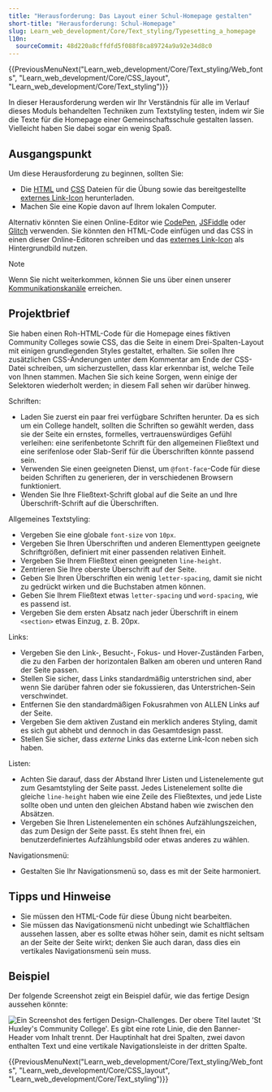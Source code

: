 ```yaml
---
title: "Herausforderung: Das Layout einer Schul-Homepage gestalten"
short-title: "Herausforderung: Schul-Homepage"
slug: Learn_web_development/Core/Text_styling/Typesetting_a_homepage
l10n:
  sourceCommit: 48d220a8cffdfd5f088f8ca89724a9a92e34d8c0
---
```


{{PreviousMenuNext("Learn_web_development/Core/Text_styling/Web_fonts", "Learn_web_development/Core/CSS_layout", "Learn_web_development/Core/Text_styling")}}

In dieser Herausforderung werden wir Ihr Verständnis für alle im Verlauf dieses Moduls behandelten Techniken zum Textstyling testen, indem wir Sie die Texte für die Homepage einer Gemeinschaftsschule gestalten lassen. Vielleicht haben Sie dabei sogar ein wenig Spaß.

## Ausgangspunkt

Um diese Herausforderung zu beginnen, sollten Sie:

- Die [HTML](https://github.com/mdn/learning-area/blob/main/css/styling-text/typesetting-a-homepage-start/index.html) und [CSS](https://github.com/mdn/learning-area/blob/main/css/styling-text/typesetting-a-homepage-start/style.css) Dateien für die Übung sowie das bereitgestellte [externes Link-Icon](https://github.com/mdn/learning-area/blob/main/css/styling-text/typesetting-a-homepage-start/external-link-52.png) herunterladen.
- Machen Sie eine Kopie davon auf Ihrem lokalen Computer.

Alternativ könnten Sie einen Online-Editor wie [CodePen](https://codepen.io/), [JSFiddle](https://jsfiddle.net/) oder [Glitch](https://glitch.com/) verwenden. Sie könnten den HTML-Code einfügen und das CSS in einen dieser Online-Editoren schreiben und das [externes Link-Icon](https://mdn.github.io/learning-area/css/styling-text/typesetting-a-homepage-start/external-link-52.png) als Hintergrundbild nutzen.

> [!NOTE]
> Wenn Sie nicht weiterkommen, können Sie uns über einen unserer [Kommunikationskanäle](/de/docs/MDN/Community/Communication_channels) erreichen.

## Projektbrief

Sie haben einen Roh-HTML-Code für die Homepage eines fiktiven Community Colleges sowie CSS, das die Seite in einem Drei-Spalten-Layout mit einigen grundlegenden Styles gestaltet, erhalten. Sie sollen Ihre zusätzlichen CSS-Änderungen unter dem Kommentar am Ende der CSS-Datei schreiben, um sicherzustellen, dass klar erkennbar ist, welche Teile von Ihnen stammen. Machen Sie sich keine Sorgen, wenn einige der Selektoren wiederholt werden; in diesem Fall sehen wir darüber hinweg.

Schriften:

- Laden Sie zuerst ein paar frei verfügbare Schriften herunter. Da es sich um ein College handelt, sollten die Schriften so gewählt werden, dass sie der Seite ein ernstes, formelles, vertrauenswürdiges Gefühl verleihen: eine serifenbetonte Schrift für den allgemeinen Fließtext und eine serifenlose oder Slab-Serif für die Überschriften könnte passend sein.
- Verwenden Sie einen geeigneten Dienst, um `@font-face`-Code für diese beiden Schriften zu generieren, der in verschiedenen Browsern funktioniert.
- Wenden Sie Ihre Fließtext-Schrift global auf die Seite an und Ihre Überschrift-Schrift auf die Überschriften.

Allgemeines Textstyling:

- Vergeben Sie eine globale `font-size` von `10px`.
- Vergeben Sie Ihren Überschriften und anderen Elementtypen geeignete Schriftgrößen, definiert mit einer passenden relativen Einheit.
- Vergeben Sie Ihrem Fließtext einen geeigneten `line-height`.
- Zentrieren Sie Ihre oberste Überschrift auf der Seite.
- Geben Sie Ihren Überschriften ein wenig `letter-spacing`, damit sie nicht zu gedrückt wirken und die Buchstaben atmen können.
- Geben Sie Ihrem Fließtext etwas `letter-spacing` und `word-spacing`, wie es passend ist.
- Vergeben Sie dem ersten Absatz nach jeder Überschrift in einem `<section>` etwas Einzug, z. B. 20px.

Links:

- Vergeben Sie den Link-, Besucht-, Fokus- und Hover-Zuständen Farben, die zu den Farben der horizontalen Balken am oberen und unteren Rand der Seite passen.
- Stellen Sie sicher, dass Links standardmäßig unterstrichen sind, aber wenn Sie darüber fahren oder sie fokussieren, das Unterstrichen-Sein verschwindet.
- Entfernen Sie den standardmäßigen Fokusrahmen von ALLEN Links auf der Seite.
- Vergeben Sie dem aktiven Zustand ein merklich anderes Styling, damit es sich gut abhebt und dennoch in das Gesamtdesign passt.
- Stellen Sie sicher, dass _externe_ Links das externe Link-Icon neben sich haben.

Listen:

- Achten Sie darauf, dass der Abstand Ihrer Listen und Listenelemente gut zum Gesamtstyling der Seite passt. Jedes Listenelement sollte die gleiche `line-height` haben wie eine Zeile des Fließtextes, und jede Liste sollte oben und unten den gleichen Abstand haben wie zwischen den Absätzen.
- Vergeben Sie Ihren Listenelementen ein schönes Aufzählungszeichen, das zum Design der Seite passt. Es steht Ihnen frei, ein benutzerdefiniertes Aufzählungsbild oder etwas anderes zu wählen.

Navigationsmenü:

- Gestalten Sie Ihr Navigationsmenü so, dass es mit der Seite harmoniert.

## Tipps und Hinweise

- Sie müssen den HTML-Code für diese Übung nicht bearbeiten.
- Sie müssen das Navigationsmenü nicht unbedingt wie Schaltflächen aussehen lassen, aber es sollte etwas höher sein, damit es nicht seltsam an der Seite der Seite wirkt; denken Sie auch daran, dass dies ein vertikales Navigationsmenü sein muss.

## Beispiel

Der folgende Screenshot zeigt ein Beispiel dafür, wie das fertige Design aussehen könnte:

![Ein Screenshot des fertigen Design-Challenges. Der obere Titel lautet 'St Huxley's Community College'. Es gibt eine rote Linie, die den Banner-Header vom Inhalt trennt. Der Hauptinhalt hat drei Spalten, zwei davon enthalten Text und eine vertikale Navigationsleiste in der dritten Spalte.](example2.png)

{{PreviousMenuNext("Learn_web_development/Core/Text_styling/Web_fonts", "Learn_web_development/Core/CSS_layout", "Learn_web_development/Core/Text_styling")}}
